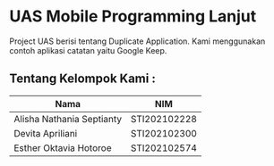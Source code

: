 # UAS Mobile Programming Lanjut

Project UAS berisi tentang Duplicate Application. Kami menggunakan contoh aplikasi catatan yaitu Google Keep.

## Tentang Kelompok Kami :

| Nama | NIM |
|----------|----------|
| Alisha Nathania Septianty | STI202102228 |
| Devita Apriliani | STI202102300 |
| Esther Oktavia Hotoroe | STI202102574 |

